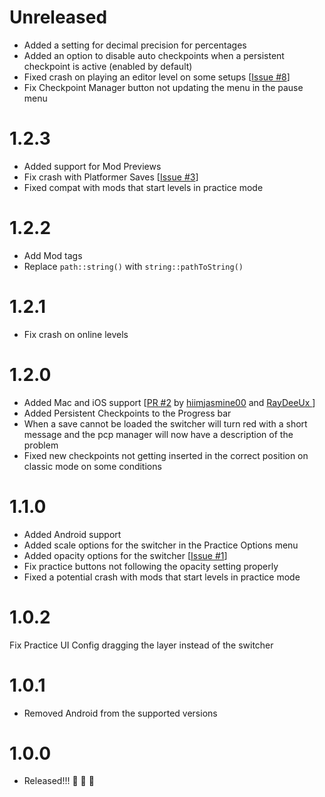 # Unreleased
- Added a setting for decimal precision for percentages
- Added an option to disable auto checkpoints when a persistent checkpoint is active (enabled by default)
- Fixed crash on playing an editor level on some setups \[[Issue #8](https://github.com/Kevadroz/PracticeCheckpointPermanence/issues/8)\]
- Fix Checkpoint Manager button not updating the menu in the pause menu

# 1.2.3
- Added support for Mod Previews
- Fix crash with Platformer Saves \[[Issue #3](https://github.com/Kevadroz/PracticeCheckpointPermanence/issues/3)\]
- Fixed compat with mods that start levels in practice mode

# 1.2.2
- Add Mod tags
- Replace `path::string()` with `string::pathToString()`

# 1.2.1
- Fix crash on online levels

# 1.2.0
- Added Mac and iOS support \[[PR #2](https://github.com/Kevadroz/PracticeCheckpointPermanence/pull/2) by [hiimjasmine00](https://github.com/hiimjasmine00) and [RayDeeUx
](https://github.com/RayDeeUx) \]
- Added Persistent Checkpoints to the Progress bar
- When a save cannot be loaded the switcher will turn red with a short message and the pcp manager will now have a description of the problem
- Fixed new checkpoints not getting inserted in the correct position on classic mode on some conditions

# 1.1.0
- Added Android support
- Added scale options for the switcher in the Practice Options menu
- Added opacity options for the switcher \[[Issue #1](https://github.com/Kevadroz/PracticeCheckpointPermanence/issues/1)\]
- Fix practice buttons not following the opacity setting properly
- Fixed a potential crash with mods that start levels in practice mode

# 1.0.2
Fix Practice UI Config dragging the layer instead of the switcher

# 1.0.1
- Removed Android from the supported versions

# 1.0.0
- Released!!! 🥳 🥳 🥳
